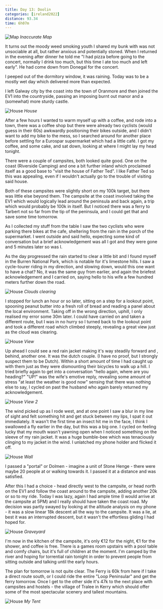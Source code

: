 ```yaml
--- 
title: Day 13: Doolin
categories: [ireland2022]
distance: 93.34
time: 6h07m
---
```


![Map](/images/ireland2022/20220818_map.jpg) 
*Inaccurate Map*

It turns out the moody weed smoking youth I shared my bunk with was not
unsociable at all, but rather anxious and potentially stoned. When I
returned in the evening after dinner he told me "I had pizza before going to
the concert, normally I drink too much, but this time I ate too much and left
early". He had come down from Donegal for the concert.

I peeped out of the dormitory window, it was raining. Today was to be a mostly
wet day which delivered more than expected.

I left Galway city by the coast into the town of Oranmore and then joined the
EV1 into the countryside, passing an imposing burnt out manor and a (somewhat) more
sturdy castle.

![House](/images/ireland2022/20220818_1.jpg) 
*House*

After a few hours I wanted to warm myself up with a coffee, and rode into a
town, there was a coffee shop but there were already two cyclists (would guess
in their 60s) awkwardly positioning their bikes outside, and I didn't want to
add my bike to the mess, so I searched around for another place before
settling for a Eurospar supermarket which had a little café. I got my coffee,
and some cake, and sat down, looking at where I might lay my head tonight.

There were a couple of campsites, both looked quite good. One on the coast
(Riverside Camping) and one a bit further inland which proclaimed itself as a
good base to "visit the house of Father Ted". I like Father Ted so this was
appealing, even if I wouldn't actually go to the trouble of visiting said
house.

Both of these campsites were slightly short on my 100k target, but there was
little else beyond them. The campsite at the coast involved taking the EV1
which would logically lead around the peninsula and back again, a trip
which would probably be 100k in itself. But I noticed there was a ferry to
Tarbert not so far from the tip of the peninsula, and I could get that and
save some time tomorrow.

As I collected my stuff from the table I saw the two cyclists who were parking
there bikes at the cafe, sheltering from the rain in the porch of the
supermarket. I went outside and said hello, expecting some kind of
conversation but a brief acknowledgement was all I got and they were gone and
5 minutes later so was I.

As the day progressed the rain started to clear a little bit and I found
myself in the Burren National Park, which is notable for it's limestone hills.
I saw a cycle-tourer riding in my direction, and slowing down, would this one
want to have a chat? No, it was the same guy from earlier, and again the
briefest acknowledgement and I carried on, saying hello to his wife a few
hundred meters further down the road.

![House](/images/ireland2022/20220818_2.jpg) 
*Clouds clearing*

I stopped for lunch an hour or so later, sitting on a step for a lookout
point, spooning peanut butter into a fresh roll of bread and reading a panel
about the local environment. Taking off in the wrong direction, uphill, I only
realised my error some 30m later. I could have carried on and taken a
different route, but I was in no hurry so I turned back to the lookout point
and took a different road which climbed steeply, revealing a great view just
as the cloud was clearing.

![House](/images/ireland2022/20220818_3.jpg) 
*View*

Up ahead I could see a red rain jacket making it's way steadily forward and
, behind, another one. It was the dutch couple. (I have no proof, but I strongly
suspect them to be Dutch). Within a short amount of time I had caught up with
them just as they were dismounting their bicycles to walk up a hill. I tried
briefly again to get into a conversation "hello again, where are you heading?"
"UP!" was the wife's emotive reply, revealing some amount of stress "at least
the weather is good now" sensing that there was nothing else to say, I cycled
on past the husband who again barely returned my acknowledgement.

![House](/images/ireland2022/20220818_4.jpg) 
*View 2*

The wind picked up as I rode west, and at one point I saw a blur in my line of
sight and felt something hit and get stuck between my lips, I spat it out
immediately. It wasn't the first time an insect hit me in the face, I think I
swallowed a fly earlier in the day, but this was a big one. I cycled on
feeling lucky that my mouth wasn't yawning open when I noticed something on
the sleeve of my rain jacket. It was a huge bumble-bee which was tenaciously
clinging to my jacket in the wind. I unlatched my phone holder and flicked it
off.

![House](/images/ireland2022/20220818_5.jpg) 
*Wall*

I passed a "portal" or Dolmen - imagine a unit of Stone Henge - there were
maybe 20 people at or walking towards it. I passed it at a distance and was
satisfied.

After this I had a choice - head directly west to the campsite, or head north
on the EV1 and follow the coast around to the campsite, adding another 20k or
so to my ride. Today I was lazy, again I had ample time (I would arrive at the
campsite at 5PM) and I really should have taken the coast road. My decision
was partly swayed by looking at the altitude analysis on my phone - it was a
slow linear 18k descent all the way to the campsite. It was a lie, at best it
was an interrupted descent, but it wasn't the effortless gliding I had hoped
for.

![House](/images/ireland2022/20220818_6.jpg) 
*Graveyard*

I'm now in the kitchen of the campsite, it's only €12 for the night, €1 for
the shower, and coffee is free. There is a games room upstairs with a pool
table and comfy chairs, but it's full of children at the moment. I'm camped by
the river and hoping for torrential rain tonight in order to prevent people
from sitting outside and talking until the early hours.

The plan for tomorrow is not quite clear. The Ferry is 60k from here if I take
a direct route south, or I could ride the entire "Loop Peninsular" and get the
ferry tomorrow. Once I get to the other side it's 47k to the next place with
campsites and hostels - the village of Tralee in Kerry which should offer some
of the most spectacular scenery and tallest mountains.

![House](/images/ireland2022/20220818_7.jpg) 
*My Tent*













